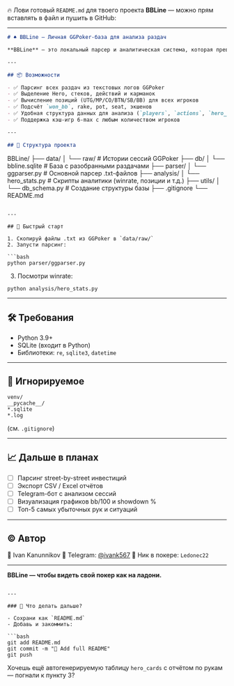 🔥 Лови готовый `README.md` для твоего проекта **BBLine** — можно прям вставлять в файл и пушить в GitHub:

---

```markdown
# ♠️ BBLine — Личная GGPoker-база для анализа раздач

**BBLine** — это локальный парсер и аналитическая система, которая превращает твои текстовые истории с GGPoker в структурированную SQLite-базу для глубокой покерной аналитики.

---

## 📦 Возможности

- ✅ Парсинг всех раздач из текстовых логов GGPoker
- ✅ Выделение Hero, стеков, действий и карманок
- ✅ Вычисление позиций (UTG/MP/CO/BTN/SB/BB) для всех игроков
- ✅ Подсчёт `won_bb`, rake, pot, seat, экшенов
- ✅ Удобная структура данных для анализа (`players`, `actions`, `hero_cards`, `hands`)
- ✅ Поддержка кэш-игр 6-max с любым количеством игроков

---

## 📁 Структура проекта

```

BBLine/
├── data/
│   └── raw/                   # Истории сессий GGPoker
├── db/
│   └── bbline.sqlite          # База с разобранными раздачами
├── parser/
│   └── ggparser.py            # Основной парсер .txt-файлов
├── analysis/
│   └── hero\_stats.py          # Скрипты аналитики (winrate, позиции и т.д.)
├── utils/
│   └── db\_schema.py           # Создание структуры базы
├── .gitignore
└── README.md

````

---

## 🚀 Быстрый старт

1. Скопируй файлы .txt из GGPoker в `data/raw/`
2. Запусти парсинг:

```bash
python parser/ggparser.py
````

3. Посмотри winrate:

```bash
python analysis/hero_stats.py
```

---

## 🛠 Требования

* Python 3.9+
* SQLite (входит в Python)
* Библиотеки: `re`, `sqlite3`, `datetime`

---

## 🚫 Игнорируемое

```
venv/
__pycache__/
*.sqlite
*.log
```

(см. `.gitignore`)

---

## 📈 Дальше в планах

* [ ] Парсинг street-by-street инвестиций
* [ ] Экспорт CSV / Excel отчётов
* [ ] Telegram-бот с анализом сессий
* [ ] Визуализация графиков bb/100 и showdown %
* [ ] Топ-5 самых убыточных рук и ситуаций

---

## © Автор

👤 Ivan Kanunnikov
🧠 Telegram: [@ivank567](https://t.me/ivank567)
🎯 Ник в покере: `Ledonec22`

---

**BBLine — чтобы видеть свой покер как на ладони.**

````

---

### 📌 Что делать дальше?

- Сохрани как `README.md`
- Добавь и закоммить:
  
```bash
git add README.md
git commit -m "📘 Add full README"
git push
````

Хочешь ещё автогенерируемую таблицу `hero_cards` с отчётом по рукам — погнали к пункту 3?
